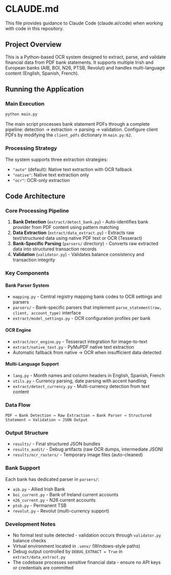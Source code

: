 # CLAUDE.md

This file provides guidance to Claude Code (claude.ai/code) when working with code in this repository.

## Project Overview

This is a Python-based OCR system designed to extract, parse, and validate financial data from PDF bank statements. It supports multiple Irish and European banks (AIB, BOI, N26, PTSB, Revolut) and handles multi-language content (English, Spanish, French).

## Running the Application

### Main Execution
```bash
python main.py
```

The main script processes bank statement PDFs through a complete pipeline: detection → extraction → parsing → validation. Configure client PDFs by modifying the `client_pdfs` dictionary in `main.py:62`.

### Processing Strategy
The system supports three extraction strategies:
- `"auto"` (default): Native text extraction with OCR fallback
- `"native"`: Native text extraction only  
- `"ocr"`: OCR-only extraction

## Code Architecture

### Core Processing Pipeline
1. **Bank Detection** (`extract/detect_bank.py`) - Auto-identifies bank provider from PDF content using pattern matching
2. **Data Extraction** (`extract/data_extract.py`) - Extracts raw text/structured data using native PDF text or OCR (Tesseract)
3. **Bank-Specific Parsing** (`parsers/` directory) - Converts raw extracted data into structured transaction records
4. **Validation** (`validator.py`) - Validates balance consistency and transaction integrity

### Key Components

#### Bank Parser System
- `mapping.py` - Central registry mapping bank codes to OCR settings and parsers
- `parsers/` - Bank-specific parsers that implement `parse_statement(raw, client, account_type)` interface
- `extract/model_settings.py` - OCR configuration profiles per bank

#### OCR Engine
- `extract/ocr_engine.py` - Tesseract integration for image-to-text
- `extract/native_text.py` - PyMuPDF native text extraction
- Automatic fallback from native → OCR when insufficient data detected

#### Multi-Language Support
- `lang.py` - Month names and column headers in English, Spanish, French
- `utils.py` - Currency parsing, date parsing with accent handling
- `extract/detect_currency.py` - Multi-currency detection from text content

### Data Flow
```
PDF → Bank Detection → Raw Extraction → Bank Parser → Structured Statement → Validation → JSON Output
```

### Output Structure
- `results/` - Final structured JSON bundles
- `results_audit/` - Debug artifacts (raw OCR dumps, intermediate JSON)
- `results/ocr_rasters/` - Temporary image files (auto-cleaned)

### Bank Support
Each bank has dedicated parser in `parsers/`:
- `aib.py` - Allied Irish Bank
- `boi_current.py` - Bank of Ireland current accounts  
- `n26_current.py` - N26 current accounts
- `ptsb.py` - Permanent TSB
- `revolut.py` - Revolut (multi-currency support)

### Development Notes
- No formal test suite detected - validation occurs through `validator.py` balance checks
- Virtual environment located in `.venv/` (Windows-style paths)
- Debug output controlled by `DEBUG_EXTRACT = True` in `extract/data_extract.py`
- The codebase processes sensitive financial data - ensure no API keys or credentials are committed